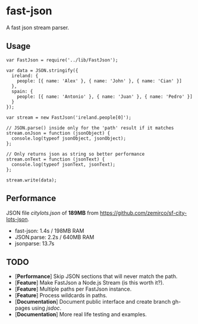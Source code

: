 fast-json
===
A fast json stream parser.

## Usage
```
var FastJson = require('../lib/FastJson');

var data = JSON.stringify({
  ireland: {
    people: [{ name: 'Alex' }, { name: 'John' }, { name: 'Cian' }]
  },
  spain: {
    people: [{ name: 'Antonio' }, { name: 'Juan' }, { name: 'Pedro' }]
  }
});

var stream = new FastJson('ireland.people[0]');

// JSON.parse() inside only for the 'path' result if it matches
stream.onJson = function (jsonObject) {
  console.log(typeof jsonObject, jsonObject);
};

// Only returns json as string so better performance
stream.onText = function (jsonText) {
  console.log(typeof jsonText, jsonText);
};

stream.write(data);
```

## Performance
JSON file *citylots.json* of **189MB** from https://github.com/zemirco/sf-city-lots-json.

* fast-json: 1.4s / 198MB RAM
* JSON.parse: 2.2s / 640MB RAM
* jsonparse: 13.7s

## TODO
* [**Performance**] Skip JSON sections that will never match the path.
* [**Feature**] Make FastJson a Node.js Stream (is this worth it?).
* [**Feature**] Multiple paths per FastJson instance.
* [**Feature**] Process wildcards in paths.
* [**Documentation**] Document public interface and create branch gh-pages using *jsdoc*.
* [**Documentation**] More real life testing and examples.
